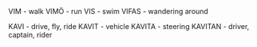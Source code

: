 VIM - walk
VIMÖ - run
VIS - swim
VIFAS - wandering around

KAVI - drive, fly, ride
KAVIT - vehicle
KAVITA - steering
KAVITAN - driver, captain, rider
